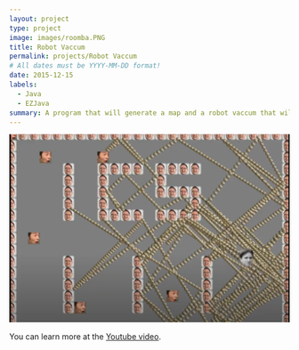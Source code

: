 ```yaml
---
layout: project
type: project
image: images/roomba.PNG
title: Robot Vaccum
permalink: projects/Robot Vaccum
# All dates must be YYYY-MM-DD format!
date: 2015-12-15
labels:
  - Java
  - EZJava
summary: A program that will generate a map and a robot vaccum that will navigate around it.
---
```


<img class="ui medium right floated rounded image" src="../images/roomba.PNG">



 You can learn more at the [Youtube video](https://www.youtube.com/watch?v=z9mVjyQFwkM&feature=youtu.be).
